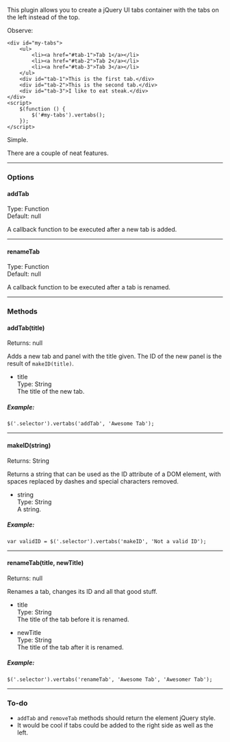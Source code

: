 This plugin allows you to create a jQuery UI tabs container with the tabs on the left instead of the top.

Observe:

    <div id="my-tabs">
        <ul>
            <li><a href="#tab-1">Tab 1</a></li>
            <li><a href="#tab-2">Tab 2</a></li>
            <li><a href="#tab-3">Tab 3</a></li>
        </ul>
        <div id="tab-1">This is the first tab.</div>
        <div id="tab-2">This is the second tab.</div>
        <div id="tab-3">I like to eat steak.</div>
    </div>
    <script>
        $(function () {
            $('#my-tabs').vertabs();
        });
    </script>

Simple.

There are a couple of neat features.

---

### Options

#### addTab

Type: Function  
Default: null

A callback function to be executed after a new tab is added.

---

#### renameTab

Type: Function  
Default: null

A callback function to be executed after a tab is renamed.

---

### Methods

#### addTab(title)

Returns: null

Adds a new tab and panel with the title given. The ID of the new panel is the result of `makeID(title)`.

* title  
Type: String  
The title of the new tab.

##### Example:

    $('.selector').vertabs('addTab', 'Awesome Tab');

---

#### makeID(string)

Returns: String

Returns a string that can be used as the ID attribute of a DOM element, with spaces replaced by dashes and special characters removed.

* string  
Type: String  
A string.

##### Example:

    var validID = $('.selector').vertabs('makeID', 'Not a valid ID');

---

#### renameTab(title, newTitle)

Returns: null

Renames a tab, changes its ID and all that good stuff.

* title  
Type: String  
The title of the tab before it is renamed.

* newTitle  
Type: String  
The title of the tab after it is renamed.

##### Example:

    $('.selector').vertabs('renameTab', 'Awesome Tab', 'Awesomer Tab');

---

### To-do

* `addTab` and `removeTab` methods should return the element jQuery style.
* It would be cool if tabs could be added to the right side as well as the left.
